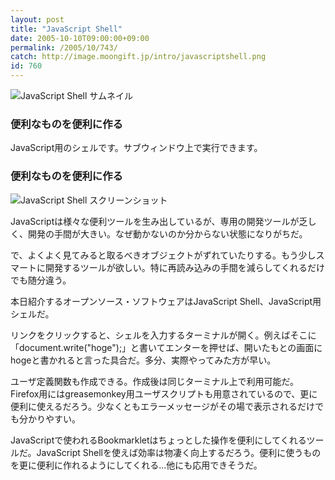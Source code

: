 ```yaml
---
layout: post
title: "JavaScript Shell"
date: 2005-10-10T09:00:00+09:00
permalink: /2005/10/743/
catch: http://image.moongift.jp/intro/javascriptshell.png
id: 760
---
```

 ![JavaScript Shell サムネイル](http://image.moongift.jp/intro/javascriptshell.s.png "JavaScript Shell サムネイル")
  

### 便利なものを便利に作る
  
JavaScript用のシェルです。サブウィンドウ上で実行できます。  
<!--more-->  

### 便利なものを便利に作る
  

![JavaScript Shell スクリーンショット](http://image.moongift.jp/intro/javascriptshell.png "JavaScript Shell スクリーンショット")

  

JavaScriptは様々な便利ツールを生み出しているが、専用の開発ツールが乏しく、開発の手間が大きい。なぜ動かないのか分からない状態になりがちだ。

  

で、よくよく見てみると取るべきオブジェクトがずれていたりする。もう少しスマートに開発するツールが欲しい。特に再読み込みの手間を減らしてくれるだけでも随分違う。

  

本日紹介するオープンソース・ソフトウェアはJavaScript Shell、JavaScript用シェルだ。

  

リンクをクリックすると、シェルを入力するターミナルが開く。例えばそこに「document.write("hoge");」と書いてエンターを押せば、開いたもとの画面にhogeと書かれると言った具合だ。多分、実際やってみた方が早い。

  

ユーザ定義関数も作成できる。作成後は同じターミナル上で利用可能だ。Firefox用にはgreasemonkey用ユーザスクリプトも用意されているので、更に便利に使えるだろう。少なくともエラーメッセージがその場で表示されるだけでも分かりやすい。

  

JavaScriptで使われるBookmarkletはちょっとした操作を便利にしてくれるツールだ。JavaScript Shellを使えば効率は物凄く向上するだろう。便利に使うものを更に便利に作れるようにしてくれる…他にも応用できそうだ。

